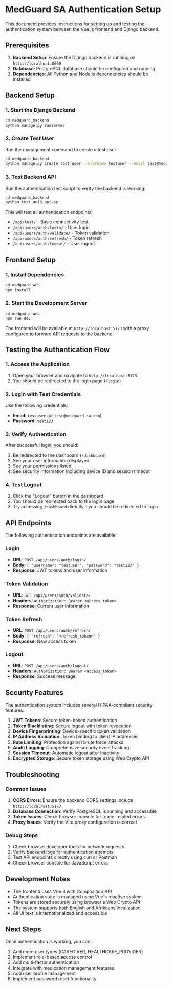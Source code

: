# MedGuard SA Authentication Setup

This document provides instructions for setting up and testing the authentication system between the Vue.js frontend and Django backend.

## Prerequisites

1. **Backend Setup**: Ensure the Django backend is running on `http://localhost:8000`
2. **Database**: PostgreSQL database should be configured and running
3. **Dependencies**: All Python and Node.js dependencies should be installed

## Backend Setup

### 1. Start the Django Backend

```bash
cd medguard_backend
python manage.py runserver
```

### 2. Create Test User

Run the management command to create a test user:

```bash
cd medguard_backend
python manage.py create_test_user --username testuser --email test@medguard-sa.com --password test123 --user-type PATIENT
```

### 3. Test Backend API

Run the authentication test script to verify the backend is working:

```bash
cd medguard_backend
python test_auth_api.py
```

This will test all authentication endpoints:
- `/api/test/` - Basic connectivity test
- `/api/users/auth/login/` - User login
- `/api/users/auth/validate/` - Token validation
- `/api/users/auth/refresh/` - Token refresh
- `/api/users/auth/logout/` - User logout

## Frontend Setup

### 1. Install Dependencies

```bash
cd medguard-web
npm install
```

### 2. Start the Development Server

```bash
cd medguard-web
npm run dev
```

The frontend will be available at `http://localhost:5173` with a proxy configured to forward API requests to the backend.

## Testing the Authentication Flow

### 1. Access the Application

1. Open your browser and navigate to `http://localhost:5173`
2. You should be redirected to the login page (`/login`)

### 2. Login with Test Credentials

Use the following credentials:
- **Email**: `testuser` (or `test@medguard-sa.com`)
- **Password**: `test123`

### 3. Verify Authentication

After successful login, you should:
1. Be redirected to the dashboard (`/dashboard`)
2. See your user information displayed
3. See your permissions listed
4. See security information including device ID and session timeout

### 4. Test Logout

1. Click the "Logout" button in the dashboard
2. You should be redirected back to the login page
3. Try accessing `/dashboard` directly - you should be redirected to login

## API Endpoints

The following authentication endpoints are available:

### Login
- **URL**: `POST /api/users/auth/login/`
- **Body**: `{ "username": "testuser", "password": "test123" }`
- **Response**: JWT tokens and user information

### Token Validation
- **URL**: `GET /api/users/auth/validate/`
- **Headers**: `Authorization: Bearer <access_token>`
- **Response**: Current user information

### Token Refresh
- **URL**: `POST /api/users/auth/refresh/`
- **Body**: `{ "refresh": "<refresh_token>" }`
- **Response**: New access token

### Logout
- **URL**: `POST /api/users/auth/logout/`
- **Headers**: `Authorization: Bearer <access_token>`
- **Response**: Success message

## Security Features

The authentication system includes several HIPAA-compliant security features:

1. **JWT Tokens**: Secure token-based authentication
2. **Token Blacklisting**: Secure logout with token revocation
3. **Device Fingerprinting**: Device-specific token validation
4. **IP Address Validation**: Token binding to client IP addresses
5. **Rate Limiting**: Protection against brute force attacks
6. **Audit Logging**: Comprehensive security event tracking
7. **Session Timeout**: Automatic logout after inactivity
8. **Encrypted Storage**: Secure token storage using Web Crypto API

## Troubleshooting

### Common Issues

1. **CORS Errors**: Ensure the backend CORS settings include `http://localhost:5173`
2. **Database Connection**: Verify PostgreSQL is running and accessible
3. **Token Issues**: Check browser console for token-related errors
4. **Proxy Issues**: Verify the Vite proxy configuration is correct

### Debug Steps

1. Check browser developer tools for network requests
2. Verify backend logs for authentication attempts
3. Test API endpoints directly using curl or Postman
4. Check browser console for JavaScript errors

## Development Notes

- The frontend uses Vue 3 with Composition API
- Authentication state is managed using Vue's reactive system
- Tokens are stored securely using browser's Web Crypto API
- The system supports both English and Afrikaans localization
- All UI text is internationalized and accessible

## Next Steps

Once authentication is working, you can:

1. Add more user types (CAREGIVER, HEALTHCARE_PROVIDER)
2. Implement role-based access control
3. Add multi-factor authentication
4. Integrate with medication management features
5. Add user profile management
6. Implement password reset functionality 